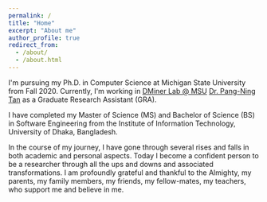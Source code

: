 ```yaml
---
permalink: /
title: "Home"
excerpt: "About me"
author_profile: true
redirect_from: 
  - /about/
  - /about.html
---
```


I'm pursuing my Ph.D. in Computer Science at Michigan State University from Fall 2020. Currently, I'm working in [DMiner Lab @ MSU](https://www.egr.msu.edu/~ptan/dminer/) [Dr. Pang-Ning Tan](https://www.cse.msu.edu/~ptan/) as a Graduate Research Assistant (GRA). 

I have completed my Master of Science (MS) and Bachelor of Science (BS) in Software Engineering from the Institute of Information Technology, University of Dhaka, Bangladesh. 

In the course of my journey, I have gone through several rises and falls in both academic and personal aspects. Today I become a confident person to be a researcher through all the ups and downs and associated transformations. I am profoundly grateful and thankful to the Almighty, my parents, my family members, my friends, my fellow-mates, my teachers, who support me and believe in me. 